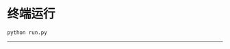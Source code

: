 # 终端运行

```shell
python run.py
```
**********************************************************************************************************************************************************************************************************************************************************************************************************************************************************************************************************************************************************************************************************************************************************************************************************************************************************************************************************************************************************************************************************************************************************************************************************************************************************************************************************************************************